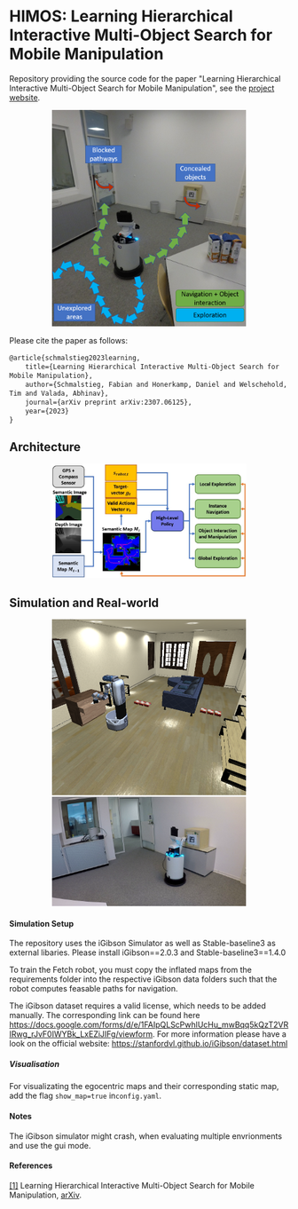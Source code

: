 # HIMOS: Learning Hierarchical Interactive Multi-Object Search for Mobile Manipulation

Repository providing the source code for the paper "Learning Hierarchical Interactive Multi-Object Search for Mobile Manipulation", see the [project website]([http://mobile-rl.cs.uni-freiburg.de/](http://himos.cs.uni-freiburg.de)).  
<p align="center">
  <img src="img/teaser.png" width="350" title="Approach Architecture">
</p>
Please cite the paper as follows:

    @article{schmalstieg2023learning,
        title={Learning Hierarchical Interactive Multi-Object Search for Mobile Manipulation},
        author={Schmalstieg, Fabian and Honerkamp, Daniel and Welschehold, Tim and Valada, Abhinav},
        journal={arXiv preprint arXiv:2307.06125},
        year={2023}
    }

## Architecture
<p align="center">
  <img src="img/architecture.png" width="350" title="Approach Architecture">
</p>

## Simulation and Real-world
<p align="center">
  <img src="img/sim.png" width="350" title="Approach Architecture">
  <img src="img/real.png" width="350" title="Approach Architecture">
</p>


#### Simulation Setup
The repository uses the iGibson Simulator as well as Stable-baseline3 as external libaries. Please install iGibson==2.0.3 and Stable-baseline3==1.4.0

To train the Fetch robot, you must copy the inflated maps from the requirements folder into the respective iGibson data folders such that the robot computes feasable paths for navigation.

The iGibson dataset requires a valid license, which needs to be added manually. The corresponding link can be found here https://docs.google.com/forms/d/e/1FAIpQLScPwhlUcHu_mwBqq5kQzT2VRIRwg_rJvF0IWYBk_LxEZiJIFg/viewform.
For more information please have a look on the official website: https://stanfordvl.github.io/iGibson/dataset.html

##### Visualisation
For visualizating the egocentric maps and their corresponding static map, add the flag `show_map=true` in`config.yaml`.


#### Notes

The iGibson simulator might crash, when evaluating multiple envrionments and use the gui mode.

#### References
<a name="interactive-multi-object-search" href="https://arxiv.org/abs/2307.06125">[1]</a> Learning Hierarchical Interactive Multi-Object Search for Mobile Manipulation,
[arXiv]([https://arxiv.org/abs/2205.11384](https://arxiv.org/abs/2307.06125)https://arxiv.org/abs/2307.06125).
